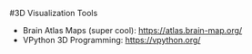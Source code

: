 #3D Visualization Tools

- Brain Atlas Maps (super cool): https://atlas.brain-map.org/
- VPython 3D Programming: https://vpython.org/
